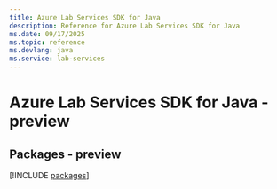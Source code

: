 ```yaml
---
title: Azure Lab Services SDK for Java
description: Reference for Azure Lab Services SDK for Java
ms.date: 09/17/2025
ms.topic: reference
ms.devlang: java
ms.service: lab-services
---
```

# Azure Lab Services SDK for Java - preview
## Packages - preview
[!INCLUDE [packages](lab-services-index.md)]